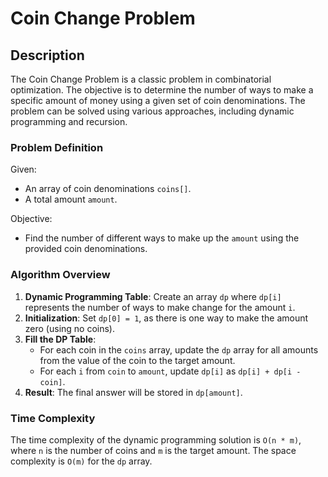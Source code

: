 # Coin Change Problem

## Description

The Coin Change Problem is a classic problem in combinatorial optimization. The objective is to determine the number of ways to make a specific amount of money using a given set of coin denominations. The problem can be solved using various approaches, including dynamic programming and recursion.

### Problem Definition

Given:
- An array of coin denominations `coins[]`.
- A total amount `amount`.

Objective:
- Find the number of different ways to make up the `amount` using the provided coin denominations.

### Algorithm Overview

1. **Dynamic Programming Table**: Create an array `dp` where `dp[i]` represents the number of ways to make change for the amount `i`.
2. **Initialization**: Set `dp[0] = 1`, as there is one way to make the amount zero (using no coins).
3. **Fill the DP Table**:
   - For each coin in the `coins` array, update the `dp` array for all amounts from the value of the coin to the target amount.
   - For each `i` from `coin` to `amount`, update `dp[i]` as `dp[i] + dp[i - coin]`.
4. **Result**: The final answer will be stored in `dp[amount]`.

### Time Complexity

The time complexity of the dynamic programming solution is `O(n * m)`, where `n` is the number of coins and `m` is the target amount. The space complexity is `O(m)` for the `dp` array.


